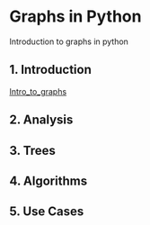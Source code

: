 # Graphs in Python
Introduction to graphs in python

## 1. Introduction
[Intro_to_graphs]()
[]()
## 2. Analysis
## 3. Trees
## 4. Algorithms
## 5. Use Cases
